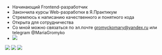 <!--
**MariaGrom/MariaGrom** is a ✨ _special_ ✨ repository because its `README.md` (this file) appears on your GitHub profile.


Here are some ideas to get you started: -->

- Начинающий Frontend-разработчик
- Закончила курсы Web-разработки в Я.Практикум
- Стремлюсь к написанию качественного и понятного кода 
- Открыта для сотрудничества
- Со мной можно связаться по эл.почте gromyckomary@yandex.ru или telegram @MariaGromyko
- ![](https://www.codewars.com/users/MariaGrom/badges/micro)

![](https://github-profile-summary-cards.vercel.app/api/cards/repos-per-language?username=mariagrom&theme=vue)
![](https://github-profile-summary-cards.vercel.app/api/cards/most-commit-language?username=mariagrom&theme=vue)
![](https://github-profile-summary-cards.vercel.app/api/cards/profile-details?username=mariagrom&theme=vue)

